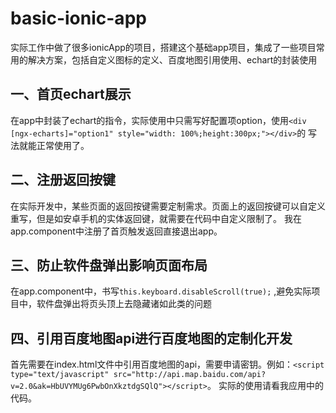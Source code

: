 # basic-ionic-app
   实际工作中做了很多ionicApp的项目，搭建这个基础app项目，集成了一些项目常用的解决方案，包括自定义图标的定义、百度地图引用使用、echart的封装使用

## 一、首页echart展示
   在app中封装了echart的指令，实际使用中只需写好配置项option，使用`<div [ngx-echarts]="option1" style="width: 100%;height:300px;"></div>`的
   写法就能正常使用了。
## 二、注册返回按键
   在实际开发中，某些页面的返回按键需要定制需求。页面上的返回按键可以自定义重写，但是如安卓手机的实体返回键，就需要在代码中自定义限制了。
   我在app.component中注册了首页触发返回直接退出app。

## 三、防止软件盘弹出影响页面布局
   在app.component中，书写`this.keyboard.disableScroll(true);` ,避免实际项目中，软件盘弹出将页头顶上去隐藏诸如此类的问题
## 四、引用百度地图api进行百度地图的定制化开发
   首先需要在index.html文件中引用百度地图的api，需要申请密钥。例如：`<script type="text/javascript" src="http://api.map.baidu.com/api?v=2.0&ak=HbUVYMUg6PwbOnXkztdgSQlQ"></script>`。
   实际的使用请看我应用中的代码。